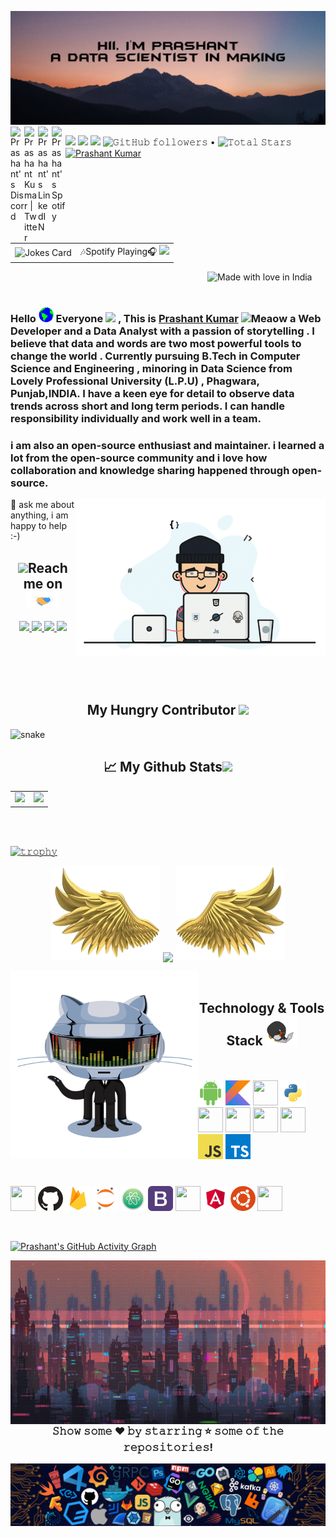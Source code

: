 
<p align="center">
 
</p align="center">
<img src="https://raw.githubusercontent.com/Prashant-desune/Prashant-desune/main/image%20(2).png" />

<!-- - 🌱 I’m currently learning Python for data science
- 👯 I’m looking to collaborate  on C++, Web Development and Python
- 🤔 I’m looking for help with Data Science
- 💬 Ask me about Python, Web Development and related to tech
- 📫 How to reach me: [linkedin: @prashant_kumar](https://www.linkedin.com/in/prashant-2002/), [Instagram: @prashant_kumar](https://www.instagram.com/prashantaspacific/),  [Facebook: @prashant_kumar](https://www.facebook.com/prashant.kr2002/)
- 😄 Pronouns: he/his
- ⚡ Fun fact: I listen music and go to the gym very often -->


<a href="https://discord.gg/khrPzZ6k">
  <img align="left" alt="Prashant's Discord" width="22px" src="https://raw.githubusercontent.com/peterthehan/peterthehan/master/assets/discord.svg" />
</a>
<a href="https://twitter.com/i_prashant_kr">
  <img align="left" alt="Prashant Kumar | Twitter" width="22px" src="https://raw.githubusercontent.com/peterthehan/peterthehan/master/assets/twitter.svg" />
</a>
<a href="https://www.linkedin.com/in/prashant-2002/">
  <img align="left" alt="Prashant's LinkedIN" width="22px" src="https://raw.githubusercontent.com/peterthehan/peterthehan/master/assets/linkedin.svg" />
</a>
<a href="https://open.spotify.com/user/312673axsvimkjmxxh7zqkwkpjaq?si=a6673185759c49e6">
  <img align="left" alt="Prashant's Spotify" width="22px" src="https://raw.githubusercontent.com/peterthehan/peterthehan/master/assets/spotify.svg" />
</a>

<!-- [![Open Source Love](https://badges.frapsoft.com/os/v2/open-source.svg?v=103)](https://github.com/Prashant-desune) -->

![](https://visitor-badge.glitch.me/badge?page_id=Prashant-desune.Prashant-desune)
<img src="https://badges.pufler.dev/repos/Prashant-desune" />
<img src="https://badges.pufler.dev/commits/monthly/Prashant-desune" />
<img alt="𝙶𝚒𝚝𝙷𝚞𝚋 𝚏𝚘𝚕𝚕𝚘𝚠𝚎𝚛𝚜" src="https://img.shields.io/github/followers/Prashant-desune?label=Followers&style=social"> • 
<img src="https://img.shields.io/github/stars/Prashant-desune?label=Stars" alt="𝚃𝚘𝚝𝚊𝚕 𝚂𝚝𝚊𝚛𝚜">
[![Prashant Kumar](https://cdn.rawgit.com/sindresorhus/awesome/d7305f38d29fed78fa85652e3a63e154dd8e8829/media/badge.svg)](http://prashant.epizy.com/)


<br>

<table>
<tr>
<td>
<img src="https://readme-jokes.vercel.app/api" alt="Jokes Card" />
</td>
<td>
🎶Spotify Playing🎧 
<img src="https://my-spotify-on.vercel.app/api/spotify" width="450"/>
</td>
</tr>
</table>

&nbsp; &nbsp; &nbsp; &nbsp; &nbsp; &nbsp; &nbsp; &nbsp; &nbsp; &nbsp; &nbsp; &nbsp; &nbsp; &nbsp; &nbsp; &nbsp;&nbsp; &nbsp; &nbsp; &nbsp; &nbsp; &nbsp; &nbsp; &nbsp; &nbsp; &nbsp; &nbsp; &nbsp; &nbsp; &nbsp; &nbsp; &nbsp;&nbsp; &nbsp; &nbsp; &nbsp; &nbsp; &nbsp; &nbsp; &nbsp;&nbsp; &nbsp;![Made with love in India](https://madewithlove.now.sh/in?heart=true&template=for-the-badge)&nbsp; &nbsp; &nbsp; &nbsp; &nbsp; &nbsp; &nbsp; &nbsp;&nbsp; &nbsp; &nbsp; &nbsp; &nbsp; &nbsp; &nbsp; &nbsp;


<!-- <p align="center">
<a><img src="https://readme-jokes.vercel.app/api" alt="Jokes Card" /></a> 
</p>
 
### 🎶Spotify Playing🎧 
[![Spotify](https://my-spotify-on.vercel.app/api/spotify)](https://open.spotify.com/user/312673axsvimkjmxxh7zqkwkpjaq)  -->


 ### Hello <img src="https://raw.githubusercontent.com/Prashant-desune/Prashant-desune/main/Earth.gif" width="24px" style="max-width:100%;"> Everyone <img src="https://media.giphy.com/media/hvRJCLFzcasrR4ia7z/giphy.gif" width="25px"> , This is [Prashant Kumar](http://prashant.epizy.com/?i=1) <img src="https://i.imgur.com/veZrcC7.gif" alt="Meaow" width="50" />  a Web Developer and a Data Analyst with a passion of storytelling . I believe that data and words are two most powerful tools to change the world . Currently pursuing B.Tech in Computer Science and Engineering , minoring in Data Science from Lovely Professional University (L.P.U) , Phagwara, Punjab,INDIA. I have a keen eye for detail to observe data trends across short and long term periods. I can handle responsibility individually and work well in a team.

### i am also an open-source enthusiast and maintainer. i learned a lot from the open-source community and i love how collaboration and knowledge sharing happened through open-source.

<!-- <img align="right" alt="GIF" src="https://raw.githubusercontent.com/Prashant-desune/Prashant-desune/main/code.gif" width="500" height="332"/> -->

<a target="_blank">
  <img align="right" height="250" width="400" alt="GIF" src="https://raw.githubusercontent.com/Prashant-desune/Prashant-desune/main/image.gif" width="500" height="332"/>
</a>
  


💬 ask me about anything, i am happy to help :-)
<!-- <p><img align="left" width="50" height="80" src="https://raw.githubusercontent.com/Prashant-desune/Prashant-desune/main/boy.png"></p> -->

<h2 align="center"><img src="https://media0.giphy.com/media/jqNPzdTTxQfOgOqpO4/source.gif" width="50">Reach me on<a target="_blank">
    <img src="https://raw.githubusercontent.com/Prashant-desune/Prashant-desune/main/Handshake.gif" height="25px" style="max-width:100%;">
  </a> </h2>

<p align="center">
<a href="mailto: prashantkumar6061@gmil.com">
 <img src="https://img.shields.io/badge/-prashant6061-c14438?style=flat-square&logo=Gmail&logoColor=white&link=mailto:prashantkumar6061@gmail.com"/>

</a>
<a href="https://www.linkedin.com/in/prashant-2002/">
 <img src="https://img.shields.io/badge/-prashant2002-blue?style=flat-square&logo=Linkedin&logoColor=white&link=https://www.linkedin.com/in/prashant-2002/"/>
  
</a>
 
  </a>
<a href="https://www.instagram.com/prashantaspacific/">
 <img src="https://img.shields.io/badge/-prashantaspacific-red?style=flat-square&logo=Instagram&logoColor=white&link=https://www.instagram.com/prashantaspacific/"/>
  
</a>
  
 <a href="https://twitter.com/i_prashant_kr">
 <img src="https://img.shields.io/badge/-prashantkr-blue?style=flat-square&logo=twitter&logoColor=white&link=https://twitter.com/i_prashant_kr"/>
</a>
</p>

<!-- ![Made with love in India](https://madewithlove.now.sh/in?heart=true&template=for-the-badge)
![VisitorCount](https://profile-counter.glitch.me/Prashant-desune/count.svg) -->



<!-- ### :zap: Recent Activity
START_SECTION:activity


END_SECTION:activity -->

<br>




</br>
<br>


</br>
<h2 align="center">
  My Hungry Contributor <img src="https://media.giphy.com/media/xUA7aZeLE2e0P7Znz2/giphy.gif" width="50">
</h2>

<p align="center">
  
  <img src="https://github.com/ritik307/ritik307/raw/output/github-contribution-grid-snake.svg" alt="snake"></center>
</p>




<h2 align="center">
 📈 My Github Stats<img src="https://media.giphy.com/media/VgCDAzcKvsR6OM0uWg/giphy.gif" width="50">
</h2>


<table>
<tr>
<td>
<img src = "https://github-readme-stats.vercel.app/api?username=Prashant-desune&show_icons=true&theme=radical&line_height=27">
</td>
<td>
<img src = "https://github-readme-stats.vercel.app/api/top-langs/?username=Prashant-desune&hide=python,html,css&theme=radical">
</td>
</tr>
<!-- <tr>
<td>

</td>
</tr> -->
</table>

<br>


</br>

[![𝚝𝚛𝚘𝚙𝚑𝚢](https://github-profile-trophy.vercel.app/?username=Prashant-desune&column=8&margin-w=15&margin-h=15&no-bg=true&no-frame=true&theme=juicyfresh)](https://github.com/Prashant-desune)



<p align="center">
  <a>
    <img height="150" width="175" src="https://github.com/Prashant-desune/Prashant-desune/blob/main/left.png">
    <img align="center" src="https://github-readme-streak-stats.herokuapp.com/?user=Prashant-desune&theme=dark&hide_border=true"/>
    <img height="150" width="175" src="https://raw.githubusercontent.com/Prashant-desune/Prashant-desune/main/right.png">
  </a>
</p>




<a target="_blank"><img align="left" height="300" width="300" alt="𝙶𝙸𝙵" src="https://raw.githubusercontent.com/Prashant-desune/Prashant-desune/main/github.gif"></a>
<br/>

**<h2 align="center">Technology & Tools Stack <img src="https://raw.githubusercontent.com/Prashant-desune/Prashant-desune/main/laptop.gif" width="50"></h2>**
<br/>
<br/>
<code><img height="40" width="40" src="https://raw.githubusercontent.com/github/explore/80688e429a7d4ef2fca1e82350fe8e3517d3494d/topics/android/android.png"></code>
<code><img height="40" width="40" src="https://raw.githubusercontent.com/github/explore/80688e429a7d4ef2fca1e82350fe8e3517d3494d/topics/kotlin/kotlin.png"></code>
<code><img height="40" width="40" src="https://images.vexels.com/media/users/3/166401/isolated/preview/b82aa7ac3f736dd78570dd3fa3fa9e24-java-programming-language-icon-by-vexels.png"></code>
<code><img height="40" width="40" src="https://raw.githubusercontent.com/github/explore/80688e429a7d4ef2fca1e82350fe8e3517d3494d/topics/python/python.png"></code>
<code><img height="40" width="40" src="https://www.naveedashfaq.me/img/c++.png"></code>
<code><img height="40" width="40" src="https://cdn.iconscout.com/icon/free/png-512/c-programming-569564.png"></code>
<code><img height="40" width="40" src="https://www.flaticon.com/svg/static/icons/svg/1216/1216733.svg"></code>
<code><img height="40" width="40" src="https://cdn.iconscout.com/icon/free/png-256/css-131-722685.png"></code>
<code><img height="40" width="40" src="https://raw.githubusercontent.com/github/explore/80688e429a7d4ef2fca1e82350fe8e3517d3494d/topics/javascript/javascript.png"></code>
<code><img height="40" width="40" src="https://raw.githubusercontent.com/github/explore/80688e429a7d4ef2fca1e82350fe8e3517d3494d/topics/typescript/typescript.png"></code>
#
<code><img height="40" width="40" src="https://upload.wikimedia.org/wikipedia/commons/thumb/3/3f/Git_icon.svg/1024px-Git_icon.svg.png"></code>
<code><img height="40" width="40" src="https://raw.githubusercontent.com/github/explore/80688e429a7d4ef2fca1e82350fe8e3517d3494d/topics/github-api/github-api.png"></code>
<code><img height="40" width="40" src="https://raw.githubusercontent.com/github/explore/80688e429a7d4ef2fca1e82350fe8e3517d3494d/topics/firebase/firebase.png"></code>
<code><img height="40" width="40" src="https://raw.githubusercontent.com/github/explore/80688e429a7d4ef2fca1e82350fe8e3517d3494d/topics/jupyter-notebook/jupyter-notebook.png"></code>
<code><img height="40" width="40" src="https://raw.githubusercontent.com/github/explore/80688e429a7d4ef2fca1e82350fe8e3517d3494d/topics/atom/atom.png"></code>
<code><img height="40" width="40" src="https://raw.githubusercontent.com/github/explore/80688e429a7d4ef2fca1e82350fe8e3517d3494d/topics/bootstrap/bootstrap.png"></code>
<code><img height="40" width="40" src="https://encrypted-tbn0.gstatic.com/images?q=tbn:ANd9GcRT1PKsfJXnxOqnTRiIZ8VcdJDYBXD-qZnnpw&usqp=CAU"></code>
<code><img height="40" width="40" src="https://raw.githubusercontent.com/github/explore/80688e429a7d4ef2fca1e82350fe8e3517d3494d/topics/angular/angular.png"></code>
<code><img height="40" width="40" src="https://raw.githubusercontent.com/github/explore/80688e429a7d4ef2fca1e82350fe8e3517d3494d/topics/ubuntu/ubuntu.png"></code>
<code><img height="40" width="40" src="https://cdn.iconscout.com/icon/free/png-512/mongodb-3-1175138.png"></code>

<br/>

[![Prashant's GitHub Activity Graph](https://activity-graph.herokuapp.com/graph?username=Prashant-desune&theme=xcode)](https://git.io/prashant-desune)





<!--  ![Dino](https://raw.githubusercontent.com/Prashant-desune/Prashant-desune/master/dino.gif) -->
  
  
  
  <img align="right" alt="GIF" src="https://raw.githubusercontent.com/Prashant-desune/Prashant-desune/main/pixel1.gif" width="1200" height="262" />
  
  
  
<br>

</br>
<div align="center">

### 𝚂𝚑𝚘𝚠 𝚜𝚘𝚖𝚎 ❤️ 𝚋𝚢 𝚜𝚝𝚊𝚛𝚛𝚒𝚗𝚐 ⭐ 𝚜𝚘𝚖𝚎 𝚘𝚏 𝚝𝚑𝚎 𝚛𝚎𝚙𝚘𝚜𝚒𝚝𝚘𝚛𝚒𝚎𝚜!

</div>



![footer](https://raw.githubusercontent.com/Prashant-desune/Prashant-desune/main/footer.png)
